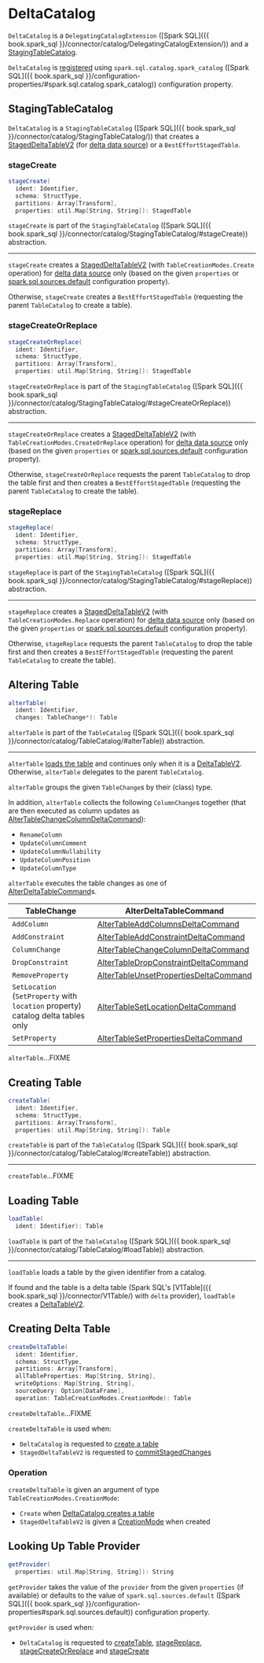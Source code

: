 # DeltaCatalog

`DeltaCatalog` is a `DelegatingCatalogExtension` ([Spark SQL]({{ book.spark_sql }}/connector/catalog/DelegatingCatalogExtension/)) and a [StagingTableCatalog](#StagingTableCatalog).

`DeltaCatalog` is [registered](installation.md) using `spark.sql.catalog.spark_catalog` ([Spark SQL]({{ book.spark_sql }}/configuration-properties/#spark.sql.catalog.spark_catalog)) configuration property.

## <span id="StagingTableCatalog"> StagingTableCatalog

`DeltaCatalog` is a `StagingTableCatalog` ([Spark SQL]({{ book.spark_sql }}/connector/catalog/StagingTableCatalog/)) that creates a [StagedDeltaTableV2](StagedDeltaTableV2.md) (for [delta data source](DeltaSourceUtils.md#isDeltaDataSourceName)) or a `BestEffortStagedTable`.

### <span id="stageCreate"> stageCreate

```scala
stageCreate(
  ident: Identifier,
  schema: StructType,
  partitions: Array[Transform],
  properties: util.Map[String, String]): StagedTable
```

`stageCreate` is part of the `StagingTableCatalog` ([Spark SQL]({{ book.spark_sql }}/connector/catalog/StagingTableCatalog/#stageCreate)) abstraction.

---

`stageCreate` creates a [StagedDeltaTableV2](StagedDeltaTableV2.md) (with `TableCreationModes.Create` operation) for [delta data source](DeltaSourceUtils.md#isDeltaDataSourceName) only (based on the given `properties` or [spark.sql.sources.default](#getProvider) configuration property).

Otherwise, `stageCreate` creates a `BestEffortStagedTable` (requesting the parent `TableCatalog` to create a table).

### <span id="stageCreateOrReplace"> stageCreateOrReplace

```scala
stageCreateOrReplace(
  ident: Identifier,
  schema: StructType,
  partitions: Array[Transform],
  properties: util.Map[String, String]): StagedTable
```

`stageCreateOrReplace` is part of the `StagingTableCatalog` ([Spark SQL]({{ book.spark_sql }}/connector/catalog/StagingTableCatalog/#stageCreateOrReplace)) abstraction.

---

`stageCreateOrReplace` creates a [StagedDeltaTableV2](StagedDeltaTableV2.md) (with `TableCreationModes.CreateOrReplace` operation) for [delta data source](DeltaSourceUtils.md#isDeltaDataSourceName) only (based on the given `properties` or [spark.sql.sources.default](#getProvider) configuration property).

Otherwise, `stageCreateOrReplace` requests the parent `TableCatalog` to drop the table first and then creates a `BestEffortStagedTable` (requesting the parent `TableCatalog` to create the table).

### <span id="stageReplace"> stageReplace

```scala
stageReplace(
  ident: Identifier,
  schema: StructType,
  partitions: Array[Transform],
  properties: util.Map[String, String]): StagedTable
```

`stageReplace` is part of the `StagingTableCatalog` ([Spark SQL]({{ book.spark_sql }}/connector/catalog/StagingTableCatalog/#stageReplace)) abstraction.

---

`stageReplace` creates a [StagedDeltaTableV2](StagedDeltaTableV2.md) (with `TableCreationModes.Replace` operation) for [delta data source](DeltaSourceUtils.md#isDeltaDataSourceName) only (based on the given `properties` or [spark.sql.sources.default](#getProvider) configuration property).

Otherwise, `stageReplace` requests the parent `TableCatalog` to drop the table first and then creates a `BestEffortStagedTable` (requesting the parent `TableCatalog` to create the table).

## <span id="alterTable"> Altering Table

```scala
alterTable(
  ident: Identifier,
  changes: TableChange*): Table
```

`alterTable` is part of the `TableCatalog` ([Spark SQL]({{ book.spark_sql }}/connector/catalog/TableCatalog/#alterTable)) abstraction.

---

`alterTable` [loads the table](#loadTable) and continues only when it is a [DeltaTableV2](DeltaTableV2.md). Otherwise, `alterTable` delegates to the parent `TableCatalog`.

`alterTable` groups the given `TableChange`s by their (class) type.

In addition, `alterTable` collects the following `ColumnChange`s together (that are then executed as column updates as [AlterTableChangeColumnDeltaCommand](commands/alter/AlterTableChangeColumnDeltaCommand.md)):

* `RenameColumn`
* `UpdateColumnComment`
* `UpdateColumnNullability`
* `UpdateColumnPosition`
* `UpdateColumnType`

`alterTable` executes the table changes as one of [AlterDeltaTableCommand](commands/alter/AlterDeltaTableCommand.md)s.

TableChange | AlterDeltaTableCommand
------------|----------
 `AddColumn` | [AlterTableAddColumnsDeltaCommand](commands/alter/AlterTableAddColumnsDeltaCommand.md)
 `AddConstraint` | [AlterTableAddConstraintDeltaCommand](commands/alter/AlterTableAddConstraintDeltaCommand.md)
 `ColumnChange` | [AlterTableChangeColumnDeltaCommand](commands/alter/AlterTableChangeColumnDeltaCommand.md)
 `DropConstraint` | [AlterTableDropConstraintDeltaCommand](commands/alter/AlterTableDropConstraintDeltaCommand.md)
 `RemoveProperty` | [AlterTableUnsetPropertiesDeltaCommand](commands/alter/AlterTableUnsetPropertiesDeltaCommand.md)
 `SetLocation`<br>(`SetProperty` with `location` property)<br>catalog delta tables only | [AlterTableSetLocationDeltaCommand](commands/alter/AlterTableSetLocationDeltaCommand.md)
 `SetProperty` | [AlterTableSetPropertiesDeltaCommand](commands/alter/AlterTableSetPropertiesDeltaCommand.md)

`alterTable`...FIXME

## <span id="createTable"> Creating Table

```scala
createTable(
  ident: Identifier,
  schema: StructType,
  partitions: Array[Transform],
  properties: util.Map[String, String]): Table
```

`createTable` is part of the `TableCatalog` ([Spark SQL]({{ book.spark_sql }}/connector/catalog/TableCatalog/#createTable)) abstraction.

---

`createTable`...FIXME

## <span id="loadTable"> Loading Table

```scala
loadTable(
  ident: Identifier): Table
```

`loadTable` is part of the `TableCatalog` ([Spark SQL]({{ book.spark_sql }}/connector/catalog/TableCatalog/#loadTable)) abstraction.

---

`loadTable` loads a table by the given identifier from a catalog.

If found and the table is a delta table (Spark SQL's [V1Table]({{ book.spark_sql }}/connector/V1Table/) with `delta` provider), `loadTable` creates a [DeltaTableV2](DeltaTableV2.md).

## <span id="createDeltaTable"> Creating Delta Table

```scala
createDeltaTable(
  ident: Identifier,
  schema: StructType,
  partitions: Array[Transform],
  allTableProperties: Map[String, String],
  writeOptions: Map[String, String],
  sourceQuery: Option[DataFrame],
  operation: TableCreationModes.CreationMode): Table
```

`createDeltaTable`...FIXME

`createDeltaTable` is used when:

* `DeltaCatalog` is requested to [create a table](#createTable)
* `StagedDeltaTableV2` is requested to [commitStagedChanges](StagedDeltaTableV2.md#commitStagedChanges)

### <span id="createDeltaTable-operation"> Operation

`createDeltaTable` is given an argument of type `TableCreationModes.CreationMode`:

* `Create` when [DeltaCatalog creates a table](#createTable)
* `StagedDeltaTableV2` is given a [CreationMode](StagedDeltaTableV2.md#operation) when created

## <span id="getProvider"> Looking Up Table Provider

```scala
getProvider(
  properties: util.Map[String, String]): String
```

`getProvider` takes the value of the `provider` from the given `properties` (if available) or defaults to the value of `spark.sql.sources.default` ([Spark SQL]({{ book.spark_sql }}/configuration-properties#spark.sql.sources.default)) configuration property.

`getProvider` is used when:

* `DeltaCatalog` is requested to [createTable](#createTable), [stageReplace](#stageReplace), [stageCreateOrReplace](#stageCreateOrReplace) and [stageCreate](#stageCreate)
